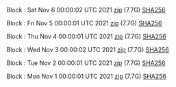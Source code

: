 Block [](https://insight.dash.org/insight/block/): Sat Nov  6 00:00:02 UTC 2021 [zip](https://dash-bootstrap.ams3.digitaloceanspaces.com/mainnet/2021-11-06/bootstrap.dat.zip) (7.7G) [SHA256](https://dash-bootstrap.ams3.digitaloceanspaces.com/mainnet/2021-11-06/sha256.txt)

Block [](https://insight.dash.org/insight/block/): Fri Nov  5 00:00:01 UTC 2021 [zip](https://dash-bootstrap.ams3.digitaloceanspaces.com/mainnet/2021-11-05/bootstrap.dat.zip) (7.7G) [SHA256](https://dash-bootstrap.ams3.digitaloceanspaces.com/mainnet/2021-11-05/sha256.txt)

Block [](https://insight.dash.org/insight/block/): Thu Nov  4 00:00:01 UTC 2021 [zip](https://dash-bootstrap.ams3.digitaloceanspaces.com/mainnet/2021-11-04/bootstrap.dat.zip) (7.7G) [SHA256](https://dash-bootstrap.ams3.digitaloceanspaces.com/mainnet/2021-11-04/sha256.txt)

Block [](https://insight.dash.org/insight/block/): Wed Nov  3 00:00:02 UTC 2021 [zip](https://dash-bootstrap.ams3.digitaloceanspaces.com/mainnet/2021-11-03/bootstrap.dat.zip) (7.7G) [SHA256](https://dash-bootstrap.ams3.digitaloceanspaces.com/mainnet/2021-11-03/sha256.txt)

Block [](https://insight.dash.org/insight/block/): Tue Nov  2 00:00:01 UTC 2021 [zip](https://dash-bootstrap.ams3.digitaloceanspaces.com/mainnet/2021-11-02/bootstrap.dat.zip) (7.7G) [SHA256](https://dash-bootstrap.ams3.digitaloceanspaces.com/mainnet/2021-11-02/sha256.txt)

Block [](https://insight.dash.org/insight/block/): Mon Nov  1 00:00:01 UTC 2021 [zip](https://dash-bootstrap.ams3.digitaloceanspaces.com/mainnet/2021-11-01/bootstrap.dat.zip) (7.7G) [SHA256](https://dash-bootstrap.ams3.digitaloceanspaces.com/mainnet/2021-11-01/sha256.txt)
